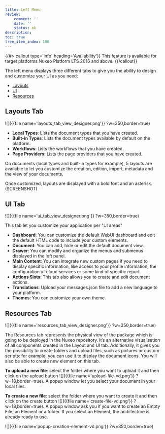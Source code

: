 ```yaml
---
title: Left Menu
review:
    comment: ''
    date: ''
    status: ok
description:
toc: true
tree_item_index: 100
---
```


{{#> callout type='info' heading='Availability'}}
This feature is available for target platforms Nuxeo Platform LTS 2016 and above.
{{/callout}}

The left menu displays three different tabs to give you the ability to design and customize your UI as you need:
- [Layouts](#layouts-tab)
- [UI](#ui-tab)
- [Resources](#resources-tab)

## Layouts Tab

![]({{file name='layouts_tab_view_designer.png'}} ?w=350,border=true)

- **Local Types**: Lists the document types that you have created.
- **Built-in Types**: Lists the document types available by default on the platform.
- **Workflows**: Lists the workflows that you have created.
- **Page Providers**: Lists the page providers that you have created.

On documents (local types and built-in types for example), 5 layouts are available to let you customize the creation, edition, import, metadata and the view of your documents.

Once customized, layouts are displayed with a bold font and an asterisk. (SCREENSHOT)


## UI Tab

![]({{file name='ui_tab_view_designer.png'}} ?w=350,border=true)

This tab let you customize your application per "UI areas"

- **Dashboard**: You can customize the default WebUI dashboard and edit the default HTML code to include your custom elements.
- **Document**: You can add, hide or edit the default document view.
- **Drawer**: You can modify and organize the menus and submenus displayed in the left panel.
- **Main Content**: You can integrate new custom pages if you need to display specific information, like access to your profile information, the configuration of cloud services or some kind of specific report.
- **Actions Slots**: This tab also allows you to create and edit document actions.
- **Translations**: Upload your messages.json file to add a new language to your platform.
- **Themes**: You can customize your own theme.

## Resources Tab

![]({{file name='resources_tab_view_designer.png'}} ?w=350,border=true)

The Resources tab represents the physical view of the package which is going to be deployed in the Nuxeo repository. It’s an alternative visualisation of all components created in the Layout and UI tab. Additionally, it gives you the possibility to create folders and upload files, such as pictures or custom scripts: for example, you can use it to display the document icons. You will also be able to create new element on this tab.

**To upload a new file**: select the folder where you want to upload it and then click on the upload button ![]({{file name='upload-file-vd.png'}} ?w=18,border=true). A popup window let you select your document in your local files.

**To create a new file**: select the folder where you want to create it and then click on the create button ![]({{file name='create-file-vd.png'}} ?w=18,border=true). A popup window ask you if you want to create an Empty File, an Element or a folder.
If you select an Element, the architecture is already ready to use.

![]({{file name='popup-creation-element-vd.png'}} ?w=350,border=true)
